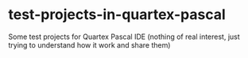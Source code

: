 # test-projects-in-quartex-pascal
Some test projects for Quartex Pascal IDE (nothing of real interest, just trying to understand how it work and share them)
